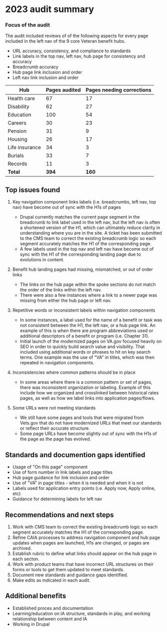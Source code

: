 # 2023 audit summary

### Focus of the audit

The audit included reviews of of the following aspects for every page included in the left nav of the 9 core Veteran benefit hubs.  
- URL accuracy, consistency, and compliance to standards
- Link labels in the top nav, left nav, hub page for consistency and accuracy
- Breadcrumb accuracy
- Hub page link inclusion and order
- Left nav link inclusion and order


Hub | Pages audited | Pages needing corrections 
--- | --- | ---
Health care | 67 | 17
Disability | 62 | 27
Education | 100 | 54
Careers | 30 | 23
Pension | 31 | 9
Housing | 26 | 17
Life insurance | 34 | 3
Burials | 33 | 7
Records |  11 | 3 
**Total** | **394** | **160**


## Top issues found

1. Key navigation component links labels (i.e. breadcrumbs, left nav, top nav) have become out of sync with the H1s of pages
    - Drupal currently matches the current page segment in the breadcrumb to link label used in the left nav, but the left nav is often a shortened version of the H1, which can ultimately reduce clarity in understanding where you are in the site.  A ticket has been submitted to the CMS team to correct the existing breadcrumb logic so each segment accurately matches the H1 of the corresponding page.
    - A few labels used in the top nav and left nav have become out of sync with the H1 of the corresponding landing page due to evolutions in content.  

2. Benefit hub landing pages had missing, mismatched, or out of order links
    - The links on the hub page within the spoke sections do not match the order of the links within the left nav.
    - There were also a few instances where a link to a newer page was missing from either the hub page or left nav.

3. Repetitive words or inconsistent labels within navigation components
    - In some instances, a label used for the name of a benefit or task was not consistent between the H1, the left nav, or a hub page link.  An example of this is when there are program abbreviations used or additional descriptors of a benefit or program (i.e. Chapter 31).
    - Initial launch of the modernized pages on VA.gov focused heavily on SEO in order to quickly build search value and visibility.  That included using additional words or phrases to hit on key search terms. One example was the use of "VA" in titles, which was then repeated in navigation components.  
    
4. Inconsistencies where common patterns should be in place
    - In some areas where there is a common pattern or set of pages, there was inconsistent organization or labeling.  Example of this include how we organized and crosslinked between historical rates pages, as well as how we label links into application pages/flows.

5. Some URLs were not meeting standards
    - We still have some pages and tools that were migrated from Vets.gov that do not have modernized URLs that meet our standards or reflect their accurate structure.
    - Some page URLs have become slightly out of sync with the H1s of the page as the page has evolved.


## Standards and documention gaps identified

- Usage of "On this page" component
- Use of form number in link labels and page titles
- Hub page guidance for link inclusion and order
- Use of "VA" in page titles - when it is needed and when it is not
- Labels used for application entry points (i.e. Apply now, Apply online, etc)
- Guidance for determining labels for left nav


## Recommendations and next steps

1. Work with CMS team to correct the existing breadcrumb logic so each segment accurately matches the H1 of the corresponding page.
2. Refine CAIA processes to address navigation component and hub page updates when pages are launched, H1s are changed, or pages are archived.
3. Establish rubric to define what links should appear on the hub page in each secton.
4. Work with product teams that have incorrect URL structures on their forms or tools to get them updated to meet standards.
5. Document new standards and guidance gaps identified.
6. Make edits as indicated in each audit.


## Additional benefits

- Established proces and documentation
- Learning/education on IA structure, standards in play, and working relationship between content and IA
- Working in Drupal 




